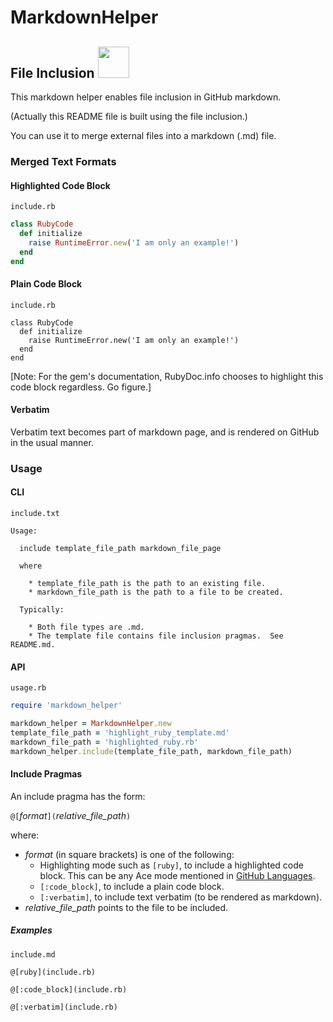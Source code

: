 # MarkdownHelper

## File Inclusion  <img src="https://raw.githubusercontent.com/BurdetteLamar/MarkdownHelper/master/images/include.png" width="50">

This markdown helper enables file inclusion in GitHub markdown.

(Actually this README file is built using the file inclusion.)

You can use it to merge external files into a markdown (</code>.md</code>) file.

### Merged Text Formats

#### Highlighted Code Block

<code>include.rb</code>
```ruby
class RubyCode
  def initialize
    raise RuntimeError.new('I am only an example!')
  end
end
```

#### Plain Code Block

<code>include.rb</code>
```
class RubyCode
  def initialize
    raise RuntimeError.new('I am only an example!')
  end
end
```

[Note:  For the gem's documentation, RubyDoc.info chooses to highlight this code block regardless.  Go figure.]

#### Verbatim

Verbatim text becomes part of markdown page, and is rendered on GitHub in the usual manner.

### Usage

#### CLI

<code>include.txt</code>
```
Usage:

  include template_file_path markdown_file_page

  where

    * template_file_path is the path to an existing file.
    * markdown_file_path is the path to a file to be created.

  Typically:

    * Both file types are .md.
    * The template file contains file inclusion pragmas.  See README.md.
```

#### API

<code>usage.rb</code>
```ruby
require 'markdown_helper'

markdown_helper = MarkdownHelper.new
template_file_path = 'highlight_ruby_template.md'
markdown_file_path = 'highlighted_ruby.rb'
markdown_helper.include(template_file_path, markdown_file_path)
```

#### Include Pragmas

An include pragma has the form:

<code>@[</code>*format*<code>](</code>*relative_file_path*<code>)</code>

where:

* *format* (in square brackets) is one of the following:
  * Highlighting mode such as <code>[ruby]</code>, to include a highlighted code block.  This can be any Ace mode mentioned in [GitHub Languages](https://github.com/github/linguist/blob/master/lib/linguist/languages.yml).
  * <code>[:code_block]</code>, to include a plain code block.
  * <code>[:verbatim]</code>, to include text verbatim (to be rendered as markdown).
* *relative_file_path* points to the file to be included.

##### Examples

<code>include.md</code>
```verbatim
@[ruby](include.rb)

@[:code_block](include.rb)

@[:verbatim](include.rb)
```


